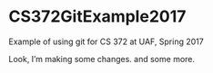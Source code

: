 # CS372GitExample2017
Example of using git for CS 372 at UAF, Spring 2017

Look, I’m making some changes.
and some more.
